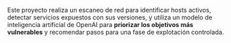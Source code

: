 Este proyecto realiza un escaneo de red para identificar hosts activos, detectar servicios expuestos con sus versiones, y utiliza un modelo de inteligencia artificial de OpenAI para **priorizar los objetivos más vulnerables** y recomendar pasos para una fase de explotación controlada.
